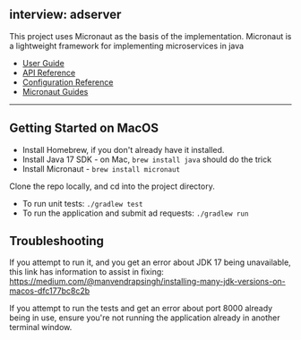## interview: adserver 

This project uses Micronaut as the basis of the implementation.  Micronaut is a lightweight 
framework for implementing microservices in java

- [User Guide](https://docs.micronaut.io/3.9.1/guide/index.html)
- [API Reference](https://docs.micronaut.io/3.9.1/api/index.html)
- [Configuration Reference](https://docs.micronaut.io/3.9.1/guide/configurationreference.html)
- [Micronaut Guides](https://guides.micronaut.io/index.html)
---
## Getting Started on MacOS
- Install Homebrew, if you don't already have it installed.
- Install Java 17 SDK - on Mac, `brew install java` should do the trick
- Install Micronaut - `brew install micronaut`

Clone the repo locally, and cd into the project directory.  
- To run unit tests: `./gradlew test`
- To run the application and submit ad requests: `./gradlew run`

## Troubleshooting
If you attempt to run it, and you get an error about JDK 17 being unavailable, 
this link has information to assist in fixing: https://medium.com/@manvendrapsingh/installing-many-jdk-versions-on-macos-dfc177bc8c2b  

If you attempt to run the tests and get an error about port 8000 already being in use, ensure you're not running the application already in another terminal window.
